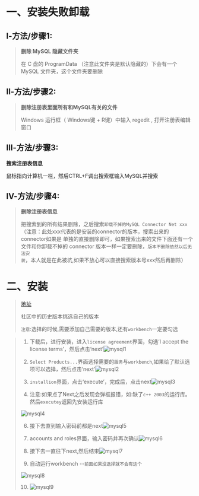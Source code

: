 # 一、安装失败卸载

## Ⅰ-方法/步骤1:

>**删除 MySQL 隐藏文件夹**
>
>在 C 盘的 ProgramData （注意此文件夹是默认隐藏的）下会有一个 MySQL 文件夹，这个文件夹要删除

## Ⅱ-方法/步骤2:

>**删除注册表里面所有和MySQL有关的文件**
>
>Windows 运行框（ Windows键 + R键）中输入 regedit , 打开注册表编辑窗口

## Ⅲ-方法/步骤3:

**搜索注册表信息**

鼠标指向计算机一栏，然后CTRL+F调出搜索框输入MySQL并搜索

## Ⅳ-方法/步骤4:

>**删除注册表信息**
>
>把搜索到的所有结果删除，之后搜索`卸载不掉的MySQL Connector Net xxx`（注意：此处xxx代表的是安装的connector的版本，搜索出来的connector如果是 单独的直接删除即可，如果搜索出来的文件下面还有一个文件和你卸载不掉的 connector 版本一样一定要删除，`版本不删除依然以后无法安装`，本人就是在此被坑,如果不放心可以直接搜索版本号xxx然后再删除）

# 二、安装

> [地址](https://dev.mysql.com/downloads/)
>
> 社区中的历史版本挑选自己的版本
>
> `注意`:选择的时候,需要添加自己需要的版本,还有`workbench`一定要勾选

>1. 下载后，进行安装，进入`license agreement`界面，勾选‘I accept the license terms’，然后点击‘next’![mysql1](./mysql_start/mysql1.png)
>
>2. `Select Products...`界面选择需要的`服务`与`workbench`,如果给了默认选项可以选择，然后点击‘next’![mysql2](./mysql_start/mysql2.png)
>
>3. `installion`界面，点击‘execute’，完成后，点击next![mysql3](./mysql_start/mysql3-1617862954225.png)
>
>4. 注意:如果点了Next之后发现会弹框报错，如:缺了`c++ 2003`的运行库。然后`executey`返回先安装运行库
>
>   ![mysql4](./mysql_start/mysql4.png)
>
>6. 接下去直到输入密码前都是next![mysql5](./mysql_start/mysql5.png)
>
>7. accounts and roles界面，输入密码并再次确认![mysql6](./mysql_start/mysql6.png)
>
>8. 接下去一直往下next,然后结束![mysql7](./mysql_start/mysql7.png)
>
>9. 自动运行workbench  --`前面如果没选择就不会有这个`
>
>  ![mysql8](./mysql_start/mysql8.png)
>
>10. ![mysql9](./mysql_start/mysql9.png)

